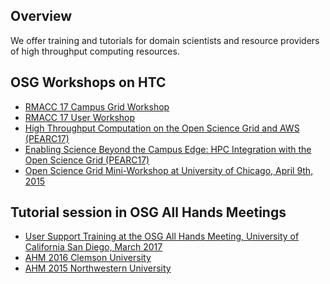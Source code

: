 

[title]: - "DHTC training events"

## Overview

We offer training and tutorials for domain scientists and resource providers of high throughput computing resources. 

## OSG Workshops on HTC

  * [RMACC 17 Campus Grid Workshop](https://www.rmacc.org/hpcsymposium/schedule)
  * [RMACC 17 User Workshop](https://www.rmacc.org/hpcsymposium/schedule)
  * [High Throughput Computation on the Open Science Grid and AWS (PEARC17)](https://pearc17.sched.com/event/AQ3M/high-throughput-computation-on-the-open-science-grid-and-aws)
  * [Enabling Science Beyond the Campus Edge: HPC Integration with the Open Science Grid (PEARC17)](https://pearc17.sched.com/event/AQ3V/enabling-science-beyond-the-campus-edge-hpc-integration-with-the-open-science-grid)
  * [Open Science Grid Mini-Workshop at University of Chicago, April 9th, 2015](http://swc-osg-workshop.github.io/MiniOSG-2015-04-09-UChicago/index.html)

## Tutorial session in OSG All Hands Meetings

  * [User Support Training at the OSG All Hands Meeting, University of California San Diego, March 2017](https://swc-osg-workshop.github.io/2017-03-09-UCSD-AHM/)
  * [AHM 2016 Clemson University](https://indico.fnal.gov/sessionDisplay.py?sessionId=21&confId=10571#20160317) 
  * [AHM 2015 Northwestern University](https://indico.fnal.gov/sessionDisplay.py?sessionId=6&confId=8580#20150324)
  
